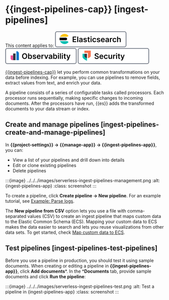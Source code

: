 # {{ingest-pipelines-cap}} [ingest-pipelines]

This content applies to: [![Elasticsearch](../../../images/serverless-es-badge.svg "")](../../../solutions/search.md) [![Observability](../../../images/serverless-obs-badge.svg "")](../../../solutions/observability.md) [![Security](../../../images/serverless-sec-badge.svg "")](../../../solutions/security/elastic-security-serverless.md)

[{{ingest-pipelines-cap}}](../../../manage-data/ingest/transform-enrich/ingest-pipelines.md) let you perform common transformations on your data before indexing. For example, you can use pipelines to remove fields, extract values from text, and enrich your data.

A pipeline consists of a series of configurable tasks called processors. Each processor runs sequentially, making specific changes to incoming documents. After the processors have run, {{es}} adds the transformed documents to your data stream or index.


## Create and manage pipelines [ingest-pipelines-create-and-manage-pipelines]

In **{{project-settings}} → {{manage-app}} → {{ingest-pipelines-app}}**, you can:

* View a list of your pipelines and drill down into details
* Edit or clone existing pipelines
* Delete pipelines

:::{image} ../../../images/serverless-ingest-pipelines-management.png
:alt: {ingest-pipelines-app}
:class: screenshot
:::

To create a pipeline, click **Create pipeline → New pipeline**. For an example tutorial, see [Example: Parse logs](../../../manage-data/ingest/transform-enrich/example-parse-logs.md).

The **New pipeline from CSV** option lets you use a file with comma-separated values (CSV) to create an ingest pipeline that maps custom data to the Elastic Common Schema (ECS). Mapping your custom data to ECS makes the data easier to search and lets you reuse visualizations from other data sets. To get started, check [Map custom data to ECS](https://www.elastic.co/guide/en/ecs/{{ecs_version}}/ecs-converting.html).


## Test pipelines [ingest-pipelines-test-pipelines]

Before you use a pipeline in production, you should test it using sample documents. When creating or editing a pipeline in **{{ingest-pipelines-app}}**, click **Add documents***. In the ***Documents** tab, provide sample documents and click **Run the pipeline**:

:::{image} ../../../images/serverless-ingest-pipelines-test.png
:alt: Test a pipeline in {ingest-pipelines-app}
:class: screenshot
:::
